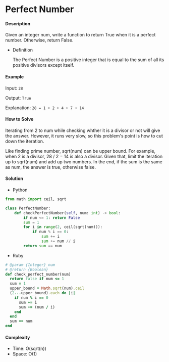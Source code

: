 # Perfect Number

#### Description

Given an integer num, write a function to return True when it is a perfect number. Otherwise, return False.

- Definition

    The Perfect Number is a positive integer that is equal to the sum of all its positive divisors except itself.

#### Example
Input: `28`

Output: `True`

Explanation: `28 = 1 + 2 + 4 + 7 + 14`

#### How to Solve

Iterating from 2 to num while checking whther it is a divisor or not will give the answer. However, it runs very slow, so this problem's point is how to cut down the iteration.

Like finding prime number, sqrt(num) can be upper bound. For example, when 2 is a divisor, 28 / 2 = 14 is also a divisor. Given that, limit the iteration up to sqrt(num) and add up two numbers. In the end, if the sum is the same as num, the answer is true, otherwise false.  

#### Solution
- Python

```python
from math import ceil, sqrt

class PerfectNumber:
    def checkPerfectNumber(self, num: int) -> bool:
        if num <= 1: return False
        sum = 1
        for i in range(2, ceil(sqrt(num))):
            if num % i == 0:
                sum += i
                sum += num // i
        return sum == num
```

- Ruby

```ruby
# @param {Integer} num
# @return {Boolean}
def check_perfect_number(num)
  return false if num <= 1
  sum = 1
  upper_bound = Math.sqrt(num).ceil
  (2...upper_bound).each do |i|
    if num % i == 0
      sum += i
      sum += (num / i)
    end
  end
  sum == num
end
```

#### Complexity
- Time: O(sqrt(n))
- Space: O(1)
